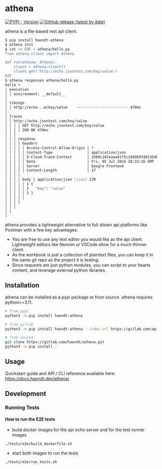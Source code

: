 # athena

[![PYPI - Version](https://img.shields.io/pypi/v/haondt_athena?label=PyPI)](https://pypi.org/project/haondt-athena/)
[![GitHub release (latest by date)](https://img.shields.io/gitlab/v/release/haondt/athena)](https://gitlab.com/haondt/athena/-/releases/permalink/latest)

athena is a file-based rest api client.

```sh
$ pip install haondt-athena
$ athena init
$ cat << EOF > athena/hello.py
from athena.client import Athena

def run(athena: Athena):
    client = athena.client()
    client.get('http://echo.jsontest.com/key/value')
EOF
$ athena responses athena/hello.py
hello •
│ execution
│ │ environment: __default__
│
│ timings
│ │ http://echo...m/key/value    ························ 470ms
│
│ traces
│ │ http://echo.jsontest.com/key/value
│ │ │ │ GET http://echo.jsontest.com/key/value
│ │ │ │ 200 OK 470ms
│ │ │
│ │ │ response
│ │ │ │ headers
│ │ │ │ │ Access-Control-Allow-Origin | *
│ │ │ │ │ Content-Type                | application/json
│ │ │ │ │ X-Cloud-Trace-Context       | 35b9c247eaaa4175c1949b97dd13548a
│ │ │ │ │ Date                        | Fri, 05 Jul 2024 20:33:16 GMT
│ │ │ │ │ Server                      | Google Frontend
│ │ │ │ │ Content-Length              | 17
│ │ │ │
│ │ │ │ body | application/json [json] 17B
│ │ │ │ │ 1 {
│ │ │ │ │ 2   "key": "value"
│ │ │ │ │ 3 }
│ │ │ │ │
│ │ │ │
│ │ │
│ │
│
```

athena provides a lightweight alternative to full-blown api platforms like Postman with a few key advantages:

- You are free to use any text editor you would like as the api client. Lightweight editors like Neovim or VSCode allow for a much thinner client.
- As the workbook is just a collection of plaintext files, you can keep it in the same git repo as the project it is testing.
- Since requests are just python modules, you can script to your hearts content, and leverage external python libraries.

## Installation 

athena can be installed as a pypi package or from source. athena requires python>=3.11.

```sh
# from pypi
python3 -m pip install haondt-athena

# from gitlab
python3 -m pip install haondt-athena --index-url https://gitlab.com/api/v4/projects/57154225/packages/pypi/simple

# from source
git clone https://gitlab.com/haondt/athena.git
python3 -m pip install .
```

## Usage

Quickstart guide and API / CLI reference available here: https://docs.haondt.dev/athena/


## Development

### Running Tests

#### How to run the E2E tests

- build docker images for the api echo server and for the test runner images

```sh
./tests/e2e/build_dockerfile.sh
```

- start both images to run the tests

```sh
./tests/e2e/run_tests.sh
```

